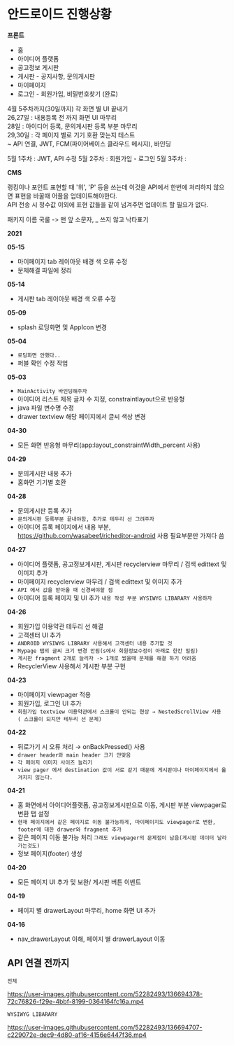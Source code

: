 # 안드로이드 진행상황

**프론트**
- 홈
- 아이디어 플랫폼
- 공고정보 게시판
- 게시판 - 공지사항, 문의게시판
- 마이페이지
- 로그인 - 회원가입, 비밀번호찾기 (완료)

4월 5주차까지(30일까지) 각 화면 별 UI 끝내기 </br>
26,27일 : 내용등록 전 까지 화면 UI 마무리 </br>
28일 : 아이디어 등록, 문의게시판 등록 부분 마무리 </br>
29,30일 : 각 페이지 별로 기기 호환 맞는지 테스트 </br>
~ API 연결, JWT, FCM(파이어베이스 클라우드 메시지), 바인딩

5월 1주차 : JWT, API 수정
5월 2주차 : 회원가입 - 로그인
5월 3주차 : 

**CMS**


랭킹이나 포인트 표현할 때 '위', 'P' 등을 쓰는데 이것을 API에서 한번에 처리하지 않으면 표현을 바꿀때 어플을 업데이트해야한다.</br>
API 전송 시 정수값 이외에 표현 값들을 같이 넘겨주면 업데이트 할 필요가 없다.

패키지 이름 국룰 -> 맨 앞 소문자, _ 쓰지 않고 낙타표기

**2021**</br>

**05-15**
- 마이페이지 tab 레이아웃 배경 색 오류 수정
- 문제해결 파일에 정리

**05-14**
- 게시판 tab 레이아웃 배경 색 오류 수정

**05-09**
- splash 로딩화면 및 AppIcon 변경

**05-04**
- `로딩화면 안했다..`
- 퍼블 확인 수정 작업

**05-03**</br>
- `MainActivity 바인딩해주자`
- 아이디어 리스트 제목 글자 수 지정, constraintlayout으로 반응형
- java 파일 변수명 수정 
- drawer textview 해당 페이지에서 글씨 색상 변경


**04-30**</br>
- 모든 화면 반응형 마무리(app:layout_constraintWidth_percent 사용)

**04-29**</br>
- 문의게시판 내용 추가
- 홈화면 기기별 호환

**04-28**</br>
- 문의게시판 등록 추가
- `문의게시판 등록부분 끝내야함, 추가로 테두리 선 그려주자`
- 아이디어 등록 페이지에서 내용 부분, https://github.com/wasabeef/richeditor-android 사용 필요부분만 가져다 씀 


**04-27**</br>
- 아이디어 플랫폼, 공고정보게시판, 게시판 recyclerview 마무리 / 검색 edittext 및 이미지 추가
- 마이페이지 recyclerview 마무리 / 검색 edittext 및 이미지 추가
- `API 에서 값을 받아올 때 신경써야할 점`
- 아이디어 등록 페이지 및 UI 추가 `내용 작성 부분 WYSIWYG LIBARARY 사용하자`


**04-26**</br>
- 회원가입 이용약관 테두리 선 해결
- 고객센터 UI 추가
- `ANDROID WYSIWYG LIBRARY 사용해서 고객센터 내용 추가할 것`
- `Mypage 탭의 글씨 크기 변경 안됨(s에서 회원정보수정이 아래로 한칸 밀림)`
- `게시판 fragment 2개로 늘리자 -> 1개로 썼을때 문제를 해결 하기 어려움`
- RecyclerView 사용해서 게시판 부분 구현

**04-23**</br>
- 마이페이지 viewpager 적용
- 회원가입, 로그인 UI 추가
- `회원가입 textview 이용약관에서 스크롤이 안되는 현상 → NestedScrollView 사용 ( 스크롤이 되지만 테두리 선 문제)`

**04-22**</br>
- 뒤로가기 시 오류 처리 → onBackPressed() 사용
- `drawer header와 main header 크기 안맞음`
- `각 페이지 이미지 사이즈 늘리기`
- `view pager 에서 destination 값이 서로 같기 때문에 게시판이나 마이페이지에서 옮겨지지 않는다.`

**04-21**</br>
- 홈 화면에서 아이디어플랫폼, 공고정보게시판으로 이동, 게시판 부분 viewpager로 변환 탭 설정
- `현재 페이지에서 같은 페이지로 이동 불가능하게, 마이페이지도 viewpager로 변환, footer에 대한 drawer와 fragment 추가`
- 같은 페이지 이동 불가능 처리 `그래도 viewpager의 문제점이 남음(게시판 데이터 날라가는것도)`
- 정보 페이지(footer) 생성

**04-20**</br>
- 모든 페이지 UI 추가 및 보완/ 게시판 버튼 이벤트

**04-19**</br>
- 페이지 별 drawerLayout 마무리, home 화면 UI 추가

**04-16**</br>
- nav_drawerLayout 이해, 페이지 별 drawerLayout 이동

## API 연결 전까지
`전체`

https://user-images.githubusercontent.com/52282493/136694378-72c76826-f29e-4bbf-8199-0364164fc16a.mp4

`WYSIWYG LIBARARY`

https://user-images.githubusercontent.com/52282493/136694707-c229072e-dec9-4d80-af16-4156e6447f36.mp4